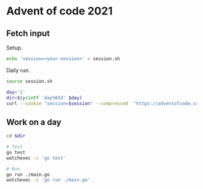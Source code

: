 # Advent of code 2021

## Fetch input

Setup.

```sh
echo 'session=<your-session>' > session.sh
```

Daily run.

```sh
source session.sh

day='1'
dir=$(printf 'day%02d' $day)
curl --cookie "session=$session" --compressed  "https://adventofcode.com/2021/day/$day/input" > "$dir/input.txt"
```

## Work on a day

```sh
cd $dir

# Test
go test
watchexec -c 'go test'

# Run
go run ./main.go
watchexec -c 'go run ./main.go'
```
